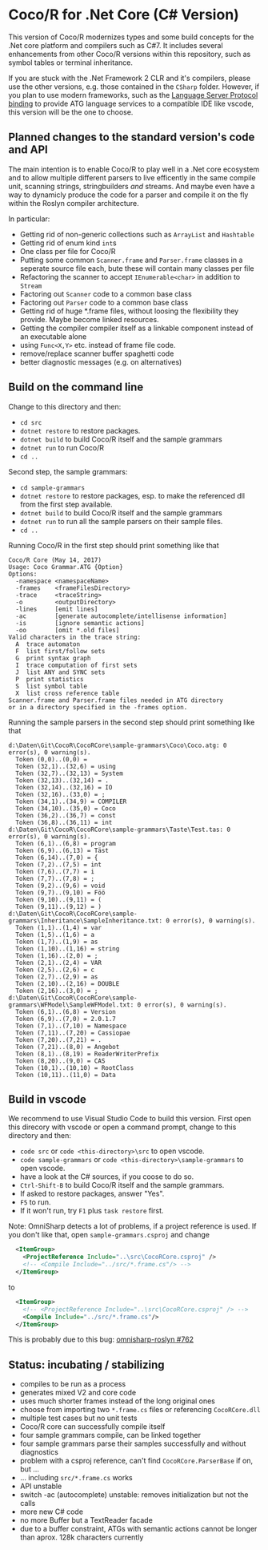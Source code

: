 # Coco/R for .Net Core (C# Version)

This version of Coco/R modernizes types and some build concepts for
the .Net core platform and compilers such as C#7.
It includes several enhancements from other Coco/R versions 
within this repository, such as symbol tables or terminal inheritance.

If you are stuck with the .Net Framework 2 CLR and it's compilers, 
please use the other versions, e.g. those contained in the `CSharp` folder.
However, if you plan to use modern frameworks, such as the 
[Language Server Protocol binding](https://github.com/Lercher/csharp-language-server-protocol)
to provide ATG language services to a compatible IDE like vscode, this version
will be the one to choose.



## Planned changes to the standard version's code and API

The main intention is to enable Coco/R to play well in a .Net core ecosystem and to allow
multiple different parsers to live efficently in the same compile unit, 
scanning strings, stringbuilders *and* streams. And maybe even have a way to dynamicly produce the 
code for a parser and compile it on the fly within the Roslyn compiler architecture.

In particular:

* Getting rid of non-generic collections such as `ArrayList` and `Hashtable`
* Getting rid of enum kind `int`s
* One class per file for Coco/R
* Putting some common `Scanner.frame` and `Parser.frame` classes in a seperate source file each, bute these will contain many classes per file
* Refactoring the scanner to accept `IEnumerable<char>` in addition to `Stream`
* Factoring out `Scanner` code to a common base class
* Factoring out `Parser` code to a common base class
* Getting rid of huge *.frame files, without loosing the flexibility they provide. Maybe become linked resources.
* Getting the compiler compiler itself as a linkable component instead of an executable alone 
* using `Func<X,Y>` etc. instead of frame file code.
* remove/replace scanner buffer spaghetti code
* better diagnostic messages (e.g. on alternatives)


## Build on the command line

Change to this directory and then:
* `cd src`
* `dotnet restore` to restore packages.
* `dotnet build` to build Coco/R itself and the sample grammars
* `dotnet run` to run Coco/R
* `cd ..`

Second step, the sample grammars:

* `cd sample-grammars`
* `dotnet restore` to restore packages, esp. to make the referenced dll from the first step available.
* `dotnet build` to build Coco/R itself and the sample grammars
* `dotnet run` to run all the sample parsers on their sample files.
* `cd ..`

Running Coco/R in the first step should print something like that
````plaintext
Coco/R Core (May 14, 2017)
Usage: Coco Grammar.ATG {Option}
Options:
  -namespace <namespaceName>
  -frames    <frameFilesDirectory>
  -trace     <traceString>
  -o         <outputDirectory>
  -lines     [emit lines]
  -ac        [generate autocomplete/intellisense information]
  -is        [ignore semantic actions]
  -oo        [omit *.old files]
Valid characters in the trace string:
  A  trace automaton
  F  list first/follow sets
  G  print syntax graph
  I  trace computation of first sets
  J  list ANY and SYNC sets
  P  print statistics
  S  list symbol table
  X  list cross reference table
Scanner.frame and Parser.frame files needed in ATG directory
or in a directory specified in the -frames option.
````

Running the sample parsers in the second step should print something like that
````plaintext
d:\Daten\Git\CocoR\CocoRCore\sample-grammars\Coco\Coco.atg: 0 error(s), 0 warning(s).
  Token (0,0)..(0,0) = 
  Token (32,1)..(32,6) = using
  Token (32,7)..(32,13) = System
  Token (32,13)..(32,14) = .
  Token (32,14)..(32,16) = IO
  Token (32,16)..(33,0) = ;
  Token (34,1)..(34,9) = COMPILER
  Token (34,10)..(35,0) = Coco
  Token (36,2)..(36,7) = const
  Token (36,8)..(36,11) = int
d:\Daten\Git\CocoR\CocoRCore\sample-grammars\Taste\Test.tas: 0 error(s), 0 warning(s).
  Token (6,1)..(6,8) = program
  Token (6,9)..(6,13) = Täst
  Token (6,14)..(7,0) = {
  Token (7,2)..(7,5) = int
  Token (7,6)..(7,7) = i
  Token (7,7)..(7,8) = ;
  Token (9,2)..(9,6) = void
  Token (9,7)..(9,10) = Föö
  Token (9,10)..(9,11) = (
  Token (9,11)..(9,12) = )
d:\Daten\Git\CocoR\CocoRCore\sample-grammars\Inheritance\SampleInheritance.txt: 0 error(s), 0 warning(s).
  Token (1,1)..(1,4) = var
  Token (1,5)..(1,6) = a
  Token (1,7)..(1,9) = as
  Token (1,10)..(1,16) = string
  Token (1,16)..(2,0) = ;
  Token (2,1)..(2,4) = VAR
  Token (2,5)..(2,6) = c
  Token (2,7)..(2,9) = as
  Token (2,10)..(2,16) = DOUBLE
  Token (2,16)..(3,0) = ;
d:\Daten\Git\CocoR\CocoRCore\sample-grammars\WFModel\SampleWFModel.txt: 0 error(s), 0 warning(s).
  Token (6,1)..(6,8) = Version
  Token (6,9)..(7,0) = 2.0.1.7
  Token (7,1)..(7,10) = Namespace
  Token (7,11)..(7,20) = Cassiopae
  Token (7,20)..(7,21) = .
  Token (7,21)..(8,0) = Angebot
  Token (8,1)..(8,19) = ReaderWriterPrefix
  Token (8,20)..(9,0) = CAS
  Token (10,1)..(10,10) = RootClass
  Token (10,11)..(11,0) = Data
````


## Build in vscode

We recommend to use Visual Studio Code to build this version. First open this direcory with vscode or open a command prompt, change to this directory and then:
* `code src` or `code <this-directory>\src` to open vscode.
* `code sample-grammars` or `code <this-directory>\sample-grammars` to open vscode.
* have a look at the C# sources, if you coose to do so.
* `Ctrl-Shift-B` to build Coco/R itself and the sample grammars.
* If asked to restore packages, answer "Yes".
* `F5` to run.
* If it won't run, try `F1` plus `task restore` first.

Note: OmniSharp detects a lot of problems, if a project reference is used. 
If you don't like that, open `sample-grammars.csproj` and change

````xml
  <ItemGroup>
    <ProjectReference Include="..\src\CocoRCore.csproj" />
    <!-- <Compile Include="../src/*.frame.cs"/> -->
  </ItemGroup>
````

to

````xml
  <ItemGroup>
    <!-- <ProjectReference Include="..\src\CocoRCore.csproj" /> -->
    <Compile Include="../src/*.frame.cs"/>
  </ItemGroup>
````

This is probably due to this bug: 
[omnisharp-roslyn #762](https://github.com/OmniSharp/omnisharp-roslyn/issues/762)


## Status: incubating / stabilizing

* compiles to be run as a process
* generates mixed V2 and core code
* uses much shorter frames instead of the long original ones
* choose from importing two `*.frame.cs` files or referencing `CocoRCore.dll`
* multiple test cases but no unit tests
* Coco/R core can successfully compile itself
* four sample grammars compile, can be linked together
* four sample grammars parse their samples successfully and without diagnostics
* problem with a csproj reference, can't find `CocoRCore.ParserBase` if on, but ...
* ... including `src/*.frame.cs` works
* API unstable
* switch -ac (autocomplete) unstable: removes initialization but not the calls
* more new C# code
* no more Buffer but a TextReader facade
* due to a buffer constraint, ATGs with semantic actions cannot be longer than aprox. 128k characters currently
